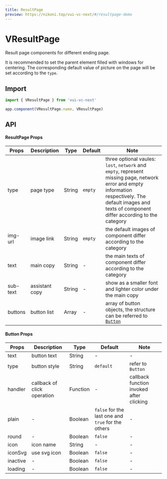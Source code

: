 ```yaml
---
title: ResultPage
preview: https://nikoni.top/vui-vc-next/#/resultpage-demo
---
```


# VResultPage

Result page components for different ending page.

It is recommended to set the parent element filled with windows for centering. The corresponding default value of picture on the page will be set according to the `type`.

## Import

```javascript
import { VResultPage } from 'vui-vc-next'

app.component(VResultPage.name, VResultPage)
```

## API

#### ResultPage Props
|Props | Description | Type | Default | Note|
|----|-----|------|------|------|
|type | page type | String | `empty` | three optional vaules: `lost`, `network` and `empty`, represent missing page, network error and empty information respectively. The default images and texts of component differ according to the category|
|img-url | image link | String |`empty` | the default images of component differ according to the category |
|text | main copy | String | - | the main texts of component differ according to the category |
|sub-text | assistant copy | String | - | show as a smaller font and lighter color under the main copy|
|buttons | button list | Array | - | array of button objects, the structure can be referred to [`Button`](./button.html)|


#### Button Props
|Props | Description | Type | Default | Note|
|----|-----|------|------|------|
|text | button text | String | - | - |
|type | button style | String | `default` | refer to `Button` |
|handler | callback of click operation | Function | - | callback function invoked after clicking |
|plain |-|Boolean|`false` for the last one and `true` for the others|-|
|round |-|Boolean|`false`|-|
|icon |icon name|String|-|-|
|iconSvg |use svg icon|Boolean|`false`|-|
|inactive |-|Boolean|`false`|-|
|loading |-|Boolean|`false`|-|

<v-back-top />

<script setup>
import VBackTop from './misc/backTop.vue'
</script>
